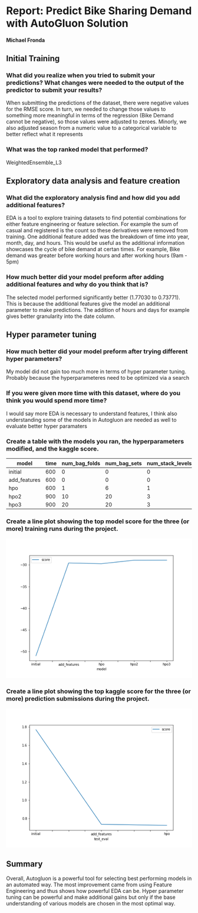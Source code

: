 # Report: Predict Bike Sharing Demand with AutoGluon Solution
#### Michael Fronda 

## Initial Training
### What did you realize when you tried to submit your predictions? What changes were needed to the output of the predictor to submit your results?
When submitting the predictions of the dataset, there were negative values for the RMSE score. In turn, we needed to change those values to something more meaningful in terms of the regression (Bike Demand cannot be negative), so those values were adjusted to zeroes. Minorly, we also adjusted season from a numeric value to a categorical variable to better reflect what it represents 


### What was the top ranked model that performed?
WeightedEnsemble_L3 

## Exploratory data analysis and feature creation
### What did the exploratory analysis find and how did you add additional features?
EDA is a tool to explore training datasets to find potential combinations for either feature engineering or feature selection. For example the sum of casual and registered is the count so these derivatives were removed from training. One additional feature added was the breakdown of time into year, month, day, and hours. This would be useful as the additional information showcases the cycle of bike demand at certan times. For example, Bike demand was greater before working hours and after working hours (9am - 5pm) 

### How much better did your model preform after adding additional features and why do you think that is?
The selected model performed significantly better (1.77030 to 0.73771). This is because the additional features give the model an additional parameter to make predictions. The addition of hours and days for example gives better granularity into the date column. 

## Hyper parameter tuning
### How much better did your model preform after trying different hyper parameters?
My model did not gain too much more in terms of hyper parameter tuning. Probably because the hyperparameteres need to be optimized via a search 

### If you were given more time with this dataset, where do you think you would spend more time?
I would say more EDA is necessary to understand features, I think also understanding some of the models in Autogluon are needed as well to evaluate better hyper paramaters 

### Create a table with the models you ran, the hyperparameters modified, and the kaggle score.
|model|time|num_bag_folds|num_bag_sets|num_stack_levels|score|
|--|--|--|--|--|--|
|initial|600|0|0|0|1.77030|
|add_features|600|0|0|0|0.73771|
|hpo|600|1|6|1|0.72622|
|hpo2|900|10|20|3|0.73204|
|hpo3|900|20|20|3|0.72299|


### Create a line plot showing the top model score for the three (or more) training runs during the project.

![model_train_score.png](img/model_train_score.png)

### Create a line plot showing the top kaggle score for the three (or more) prediction submissions during the project.


![model_test_score.png](img/model_test_score.png)

## Summary
Overall, Autogluon is a powerful tool for selecting best performing models in an automated way. The most improvement came from using Feature Engineering and thus shows how powerful EDA can be. Hyper parameter tuning can be powerful and make additional gains but only if the base understanding of various models are chosen in the most optimal way. 
